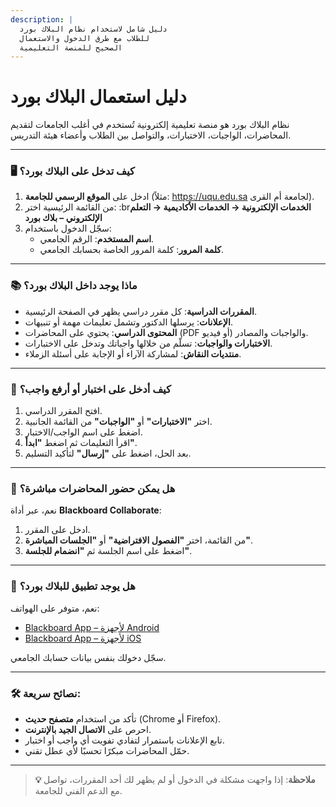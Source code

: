 ```yaml
---
description: |
  دليل شامل لاستخدام نظام البلاك بورد
  للطلاب مع طرق الدخول والاستعمال
  الصحيح للمنصة التعليمية
---
```


# دليل استعمال البلاك بورد

نظام البلاك بورد هو منصة تعليمية إلكترونية تُستخدم في أغلب الجامعات لتقديم المحاضرات، الواجبات، الاختبارات، والتواصل بين الطلاب وأعضاء هيئة التدريس.

---

### 🖥️ كيف تدخل على البلاك بورد؟

1. ادخل على **الموقع الرسمي للجامعة** (مثلاً: <https://uqu.edu.sa> لجامعة أم القرى).
2. من القائمة الرئيسية اختر: :br**الخدمات الإلكترونية → الخدمات الأكاديمية → التعلم الإلكتروني – بلاك بورد**
3. سجّل الدخول باستخدام:
   - **اسم المستخدم**: الرقم الجامعي.
   - **كلمة المرور**: كلمة المرور الخاصة بحسابك الجامعي.

---

### 📚 ماذا يوجد داخل البلاك بورد؟

- **المقررات الدراسية**: كل مقرر دراسي يظهر في الصفحة الرئيسية.
- **الإعلانات**: يرسلها الدكتور وتشمل تعليمات مهمة أو تنبيهات.
- **المحتوى الدراسي**: يحتوي على المحاضرات (PDF أو فيديو) والواجبات والمصادر.
- **الاختبارات والواجبات**: تسلّم من خلالها واجباتك وتدخل على الاختبارات.
- **منتديات النقاش**: لمشاركة الآراء أو الإجابة على أسئلة الزملاء.

---

### 🧪 كيف أدخل على اختبار أو أرفع واجب؟

1. افتح المقرر الدراسي.
2. اختر **"الاختبارات"** أو **"الواجبات"** من القائمة الجانبية.
3. اضغط على اسم الواجب/الاختبار.
4. اقرأ التعليمات ثم اضغط **"ابدأ"**.
5. بعد الحل، اضغط على **"إرسال"** لتأكيد التسليم.

---

### 🎥 هل يمكن حضور المحاضرات مباشرة؟

نعم، عبر أداة **Blackboard Collaborate**:

1. ادخل على المقرر.
2. من القائمة، اختر **"الفصول الافتراضية"** أو **"الجلسات المباشرة"**.
3. اضغط على اسم الجلسة ثم **"انضمام للجلسة"**.

---

### 📱 هل يوجد تطبيق للبلاك بورد؟

نعم، متوفر على الهواتف:

- [Blackboard App – لأجهزة Android](https://play.google.com/store/apps/details?id=com.blackboard.android.bbstudent)
- [Blackboard App – لأجهزة iOS](https://apps.apple.com/app/blackboard/id950424861)

سجّل دخولك بنفس بيانات حسابك الجامعي.

---

### 🛠️ نصائح سريعة:

- تأكد من استخدام **متصفح حديث** (Chrome أو Firefox).
- احرص على **الاتصال الجيد بالإنترنت**.
- تابع الإعلانات باستمرار لتفادي تفويت أي واجب أو اختبار.
- حمّل المحاضرات مبكرًا تحسبًا لأي عطل تقني.

---

> **💡 ملاحظة**: إذا واجهت مشكلة في الدخول أو لم يظهر لك أحد المقررات، تواصل مع الدعم الفني للجامعة.

